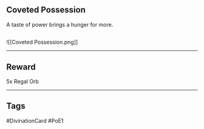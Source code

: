 ## Coveted Possession
A taste of power brings a hunger for more.
## 
![[Coveted Possession.png]]

---
## Reward
5x Regal Orb

---
## Tags
#DivinationCard
#PoE1